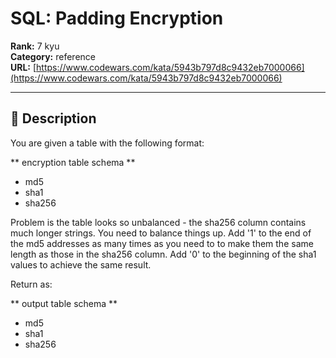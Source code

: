 # SQL: Padding Encryption

**Rank:** 7 kyu  
**Category:** reference  
**URL:** [https://www.codewars.com/kata/5943b797d8c9432eb7000066](https://www.codewars.com/kata/5943b797d8c9432eb7000066)

---

## 📝 Description

You are given a table with the following format:

** encryption table schema **
* md5
* sha1
* sha256

Problem is the table looks so unbalanced - the sha256 column contains much longer strings. You need to balance things up. Add '1' to the end of the md5 addresses as many times as you need to to make them the same length as those in the sha256 column. Add '0' to the beginning of the sha1 values to achieve the same result.

Return as:

** output table schema **
* md5
* sha1
* sha256
